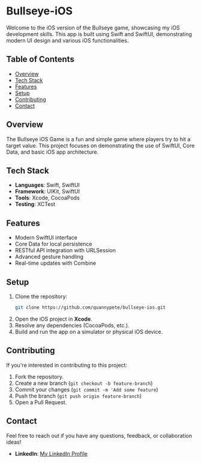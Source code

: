 # Bullseye-iOS

Welcome to the iOS version of the Bullseye game, showcasing my iOS development skills. This app is built using Swift and SwiftUI, demonstrating modern UI design and various iOS functionalities.

## Table of Contents

- [Overview](#overview)
- [Tech Stack](#tech-stack)
- [Features](#features)
- [Setup](#setup)
- [Contributing](#contributing)
- [Contact](#contact)

## Overview

The Bullseye iOS Game is a fun and simple game where players try to hit a target value. This project focuses on demonstrating the use of SwiftUI, Core Data, and basic iOS app architecture.

## Tech Stack

- **Languages**: Swift, SwiftUI
- **Framework**: UIKit, SwiftUI
- **Tools**: Xcode, CocoaPods
- **Testing**: XCTest

## Features

- Modern SwiftUI interface
- Core Data for local persistence
- RESTful API integration with URLSession
- Advanced gesture handling
- Real-time updates with Combine

## Setup
1. Clone the repository:
   ```bash
   git clone https://github.com/quannypete/bullseye-ios.git
2. Open the iOS project in **Xcode**.
3. Resolve any dependencies (CocoaPods, etc.).
4. Build and run the app on a simulator or physical iOS device.

## Contributing

If you're interested in contributing to this project:

1. Fork the repository.
2. Create a new branch (`git checkout -b feature-branch`)
3. Commit your changes (`git commit -m 'Add some feature`)
4. Push the branch (`git push origin feature-branch`)
5. Open a Pull Request.


## Contact

Feel free to reach out if you have any questions, feedback, or collaboration ideas!

- **LinkedIn**: [My LinkedIn Profile](https://www.linkedin.com/in/qtinson)

